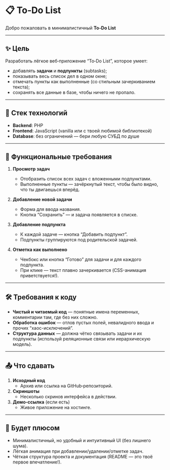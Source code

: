 # 📋 To‑Do List

Добро пожаловать в минималистичный **To‑Do List**

<!-- — то самое простое (но ёмкое!) веб‑приложение, где каждый тик по чекбоксу приближает тебя к цели. Будь честным с собой: одна задача за раз — и ты уже в завтрашнем дне. -->

---

## ✨ Цель

Разработать лёгкое веб‑приложение “To‑Do List”, которое умеет:

- добавлять **задачи** и **подпункты** (subtasks);
- показывать весь список дел в одном окне;
- отмечать пункты как выполненные (со стильным зачеркиванием текста);
- сохранять все данные в базе, чтобы ничего не пропало.

---

## 🚀 Стек технологий

- **Backend**: PHP
- **Frontend**: JavaScript (vanilla или с твоей любимой библиотекой)
- **Database**: без ограничений — бери любую СУБД по душе

---

## 📌 Функциональные требования

1. **Просмотр задач**

   - Отобразить список всех задач с вложенными подпунктами.
   - Выполненные пункты — зачёркнутый текст, чтобы было видно, что ты двигаешься вперёд.

2. **Добавление новой задачи**

   - Форма для ввода названия.
   - Кнопка “Сохранить” — и задача появляется в списке.

3. **Добавление подпункта**

   - К каждой задаче — кнопка “Добавить подпункт”.
   - Подпункты группируются под родительской задачей.

4. **Отметка как выполнено**
   - Чекбокс или кнопка “Готово” для задачи и для каждого подпункта.
   - При клике — текст плавно зачеркивается (CSS-анимация приветствуется!).

---

## 🛠️ Требования к коду

- **Чистый и читаемый код** — понятные имена переменных, комментарии там, где без них сложно.
- **Обработка ошибок** — отлов пустых полей, невалидного ввода и прочих “хаос-исключений”.
- **Структура данных** — должна чётко связывать задачи и их подпункты (используй реляционные связи или иерархическую модель).

---

## 📤 Что сдавать

1. **Исходный код**
   - Архив или ссылка на GitHub‑репозиторий.
2. **Скриншоты**
   - Несколько скринов интерфейса в действии.
3. **Демо‑ссылка** (если есть)
   - Живое приложение на хостинге.

---

## 🎁 Будет плюсом

- Минималистичный, но удобный и интуитивный UI (без лишнего шума).
- Лёгкая анимация при добавлении/удалении/отметке задач.
- Чёткая структура проекта и документация (README — это твоё первое впечатление!).
